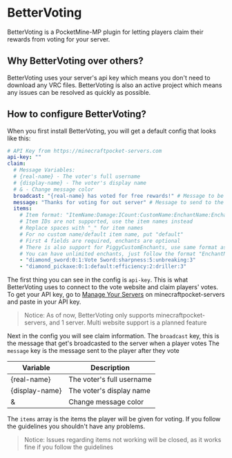 # BetterVoting
BetterVoting is a PocketMine-MP plugin for letting players claim their rewards from voting for your server.

## Why BetterVoting over others?
BetterVoting uses your server's api key which means you don't need to download any VRC files. BetterVoting is also an active project which means any issues can be resolved as quickly as possible.

## How to configure BetterVoting?
When you first install BetterVoting, you will get a default config that looks like this:
```yaml
# API Key from https://minecraftpocket-servers.com
api-key: ""
claim:
  # Message Variables:
  # {real-name} - The voter's full username
  # {display-name} - The voter's display name
  # & - Change message color
  broadcast: "{real-name} has voted for free rewards!" # Message to be broadcast when a player votes
  message: "Thanks for voting for out server" # Message to send to the player who voted
  items:
    # Item format: "ItemName:Damage:ICount:CustomName:EnchantName:EnchantLevel"
    # Item IDs are not supported, use the item names instead
    # Replace spaces with "_" for item names
    # For no custom name/default item name, put "default"
    # First 4 fields are required, enchants are optional
    # There is also support for PiggyCustomEnchants, use same format as normal enchants
    # You can have unlimited enchants, just follow the format "EnchantName:EnchantLevel:EnchantName:EnchantLevel" etc
    - "diamond_sword:0:1:Vote Sword:sharpness:5:unbreaking:3"
    - "diamond_pickaxe:0:1:default:efficiency:2:driller:3"
```
The first thing you can see in the config is ``api-key``. This is what BetterVoting uses to connect to the vote website and claim players' votes.
To get your API key, go to [Manage Your Servers](https://minecraftpocket-servers.com/servers/manage/) on minecraftpocket-servers and paste in your API key.
> Notice: As of now, BetterVoting only supports minecraftpocket-servers, and 1 server. Multi website support is a planned feature

Next in the config you will see claim information. The ``broadcast`` key, this is the message that get's broadcasted to the server when a player votes
The ``message`` key is the message sent to the player after they vote

| Variable       | Description               |
|----------------|---------------------------|
| {real-name}    | The voter's full username |
| {display-name} | The voter's display name  |
| &              | Change message color      |

The ``items`` array is the items the player will be given for voting. If you follow the guidelines you shouldn't have any problems.
> Notice: Issues regarding items not working will be closed, as it works fine if you follow the guidelines